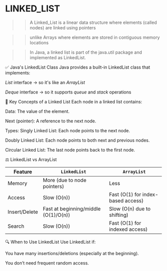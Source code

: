# LINKED_LIST

>> A Linked_List is a linear data structure where elements (called nodes) are linked using pointers

>> unlike Arrays where elements are stored in contiguous memory locations

>> In Java, a linked list is part of the java.util package and implemented as LinkedList<E>.

✅ Java's LinkedList<E> Class
Java provides a built-in LinkedList class that implements:

*List* interface → so it's like an *ArrayList*

*Deque* interface → so it supports *queue* and *stack* operations



🔗 Key Concepts of a Linked List
Each node in a linked list contains:

Data: The value of the element.

Next (pointer): A reference to the next node.


Types:
Singly Linked List: Each node points to the next node.

Doubly Linked List: Each node points to both next and previous nodes.

Circular Linked List: The last node points back to the first node.




⚖️ LinkedList vs ArrayList

| Feature       | `LinkedList`						 |  `ArrayList`              		  |
| ------------- | ------------------------------------ | ---------------------------------- |
| Memory        | More (due to node pointers)          | Less                               |
| Access        | Slow (O(n))                          | Fast (O(1) for index-based access) |
| Insert/Delete | Fast at beginning/middle (O(1)/O(n)) | Slow (O(n) due to shifting)        |
| Search        | Slow (O(n))                          | Fast (O(1) for indexed access)     |



🔍 When to Use LinkedList
Use LinkedList if:

You have many insertions/deletions (especially at the beginning).

You don’t need frequent random access.


